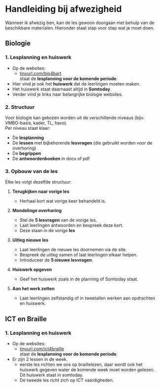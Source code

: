 # Handleiding bij afwezigheid

Wanneer ik afwezig ben, kan de les gewoon doorgaan met behulp van de beschikbare materialen. Hieronder staat stap voor stap wat je moet doen.  

## Biologie

### 1. Lesplanning en huiswerk
- Op de websites:  
  - [tinyurl.com/bio4bart](https://tinyurl.com/bio4bart)  
  staat de **lesplanning voor de komende periode**.  
- Hier vind je ook het **huiswerk** dat de leerlingen moeten maken.  
- Het huiswerk staat daarnaast altijd in **Somtoday**.  
- Verder vind je links naar belangrijke biologie websites.

### 2. Structuur
Voor biologie kan gekozen worden uit de verschillende niveaus (bijv. VMBO-basis, kader, TL, havo).  
Per niveau staat klaar:  
- De **lesplanning**  
- De **lessen** met bijbehorende **lesvragen** (die gebruikt worden voor de overhoring)  
- De **begrippen**  
- De **antwoordenboeken** in docx of pdf


### 3. Opbouw van de les
Elke les volgt dezelfde structuur:  

1. **Terugkijken naar vorige les**  
   - Herhaal kort wat vorige keer behandeld is.  

2. **Mondelinge overhoring**  
   - Stel de **5 lesvragen** van de vorige les.  
   - Laat leerlingen antwoorden en bespreek deze kort.  
   - Deze staan in de vorige **les**

3. **Uitleg nieuwe les**  
   - Laat leerlingen de nieuwe les doornemen via de site.  
   - Bespreek de uitleg samen of laat leerlingen elkaar helpen.  
   - Introduceer de **5 nieuwe lesvragen**.  

4. **Huiswerk opgeven**  
   - Geef het huiswerk zoals in de planning of Somtoday staat.  

5. **Aan het werk zetten**  
   - Laat leerlingen zelfstandig of in tweetallen werken aan opdrachten en huiswerk.  

## ICT en Braille

### 1. Lesplanning en huiswerk
- Op de websites:  
  - [tinyurl.com/ict4braille](https://tinyurl.com/ict4braille)  
  staat de **lesplanning voor de komende periode**.  
- Er zijn 2 lessen in de week. 
  - eerste les richten we ons op braillelezen, daar wordt ook het huiswerk gegeven water de komende week moet worden gelezen. Dit huiswerk staat in somtoday.
  - De tweede les richt zich op ICT vaardigheden.


